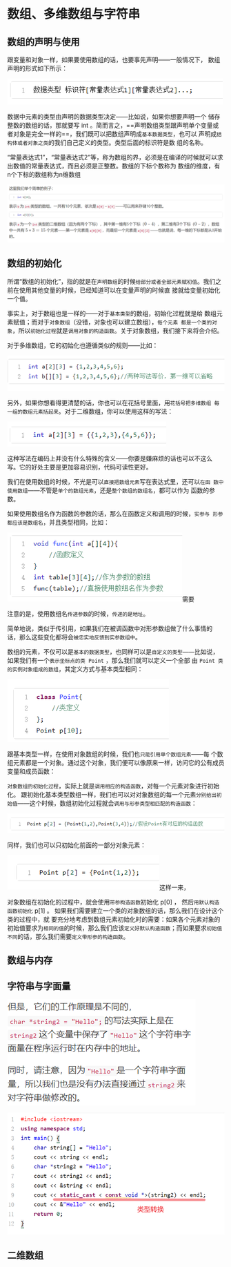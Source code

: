 #  数组、多维数组与字符串

## 数组的声明与使用

跟变量和对象一样，如果要使用数组的话，也要事先声明——一般情况下， 数组声明的形式如下所示： 

![image-20201220110324243](../../Image/image-20201220110324243.png)

数据中元素的类型由声明的数据类型决定——比如说，如果你想要声明一个 储存整数的数组的话，那就要写 int 。简而言之，==声明数组类型跟声明单个变量或者对象是完全一样的==，我们既可以把数组声明成`基本数据类型`，也可以 声明成`结构体或者对象之类`的我们自己定义的类型。类型后面的标识符是数 组的名称。 

“常量表达式1”，“常量表达式2”等，称为数组的界，必须是在编译的时候就可以求出数值的常量表达式，而且必须是正整数。数组的下标个数称为 数组的维度，有 n个下标的数组称为n维数组

![image-20201220110455870](../../Image/image-20201220110455870.png)

## 数组的初始化

所谓“数组的初始化”，指的就是在`声明数组`的时候`给部分或者全部元素赋初值`。我们之前在使用其他变量的时候，已经知道可以在变量声明的时候直 接就给变量初始化一个值。 

事实上，对于数组也是一样的——对于`基本类型`的数组，初始化过程就是给 数组元素赋值；而对于`对象数组`（没错，对象也可以建立数组），`每个元素 都是一个类的对象`，所以`初始化过程`就是`调用对象的构造函数`。关于对象数组，我们接下来将会介绍。

对于多维数组，它的初始化也遵循类似的规则——比如： 

![image-20201220111108494](../../Image/image-20201220111108494.png)

另外，如果你想看得更清楚的话，你也可以在花括号里面，用`花括号把多维数组 每一组的数组元素括起来`。对于二维数组，你可以使用这样的写法： 

![image-20201220111116343](../../Image/image-20201220111116343.png)

这种写法在编码上并没有什么特殊的含义——你要是嫌麻烦的话也可以不这么 写。它的好处主要是更加容易识别，代码可读性更好。

我们在使用数组的时候，不光是可以`直接把数组元素`写在表达式里，还可以`在函 数中使用数组`——不管是`单个的数组元素`，还是`整个数组的数组名`，都可以作为 函数的参数。 

如果使用数组名作为函数的参数的话，那么在函数定义和调用的时候，`实参与 形参都应该是数组名`，并且类型相同，比如： 

![image-20201220111335275](../../Image/image-20201220111335275.png)需要

注意的是，使用数组名`传递参数`的时候，`传递的是地址`。

简单地说，类似于传引用，如果我们在被调函数中对形参数组做了什么事情的 话，那么这些变化都将会`被忠实地反馈到实参数组中`。

数组的元素，不仅可以是`基本的数据类型`，也同样可以是`自定义的类型`——比如说，如果我们有一个`表示坐标点的类 Point` ，那么我们就可以定义一个全部 由 `Point 类的实例对象组成的数组`，其定义方式与基本类型相同： 

![image-20201220111543531](../../Image/image-20201220111543531.png)

跟基本类型一样，在使用对象数组的时候，我们也`只能引用单个数组元素`——每 个数组元素都是一个对象。通过这个对象，我们便可以像原来一样，访问它的公有成员变量和成员函数：

`对象数组的初始化过程`，实际上就是`调用相应的构造函数`，对每一个元素对象进行初始化。 跟初始化基本类型数组一样，我们也可以对对象数组的每一个元素`分别给出初始值`——这个时候，数组初始化过程就会`调用与形参类型相匹配的构造函数`： 

![image-20201220111736860](../../Image/image-20201220111736860.png)

同样，我们也可以只初始化前面的一部分对象元素： 

![image-20201220111804182](../../Image/image-20201220111804182.png)这样一来，

对象数组在初始化的过程中，就会使用`带参构造函数`初始化 p[0] ， 然后`用默认构造函数初始化` p[1] 。 如果我们需要建立一个类的对象数组的话，那么我们在设计这个类的过程中，就 要充分地考虑到数组元素初始化时的需要：如果各个元素对象的初始值要求为`相同的值`的时候，那么我们应该`定义好默认构造函数`；而如果要求`初始值不同`的话，那么我们需要`定义带形参的构造函数`。

## 数组与内存

## 字符串与字面量

![image-20201220115859684](../../Image/image-20201220115859684.png)

![image-20201220115949033](../../Image/image-20201220115949033.png)

## 二维数组

